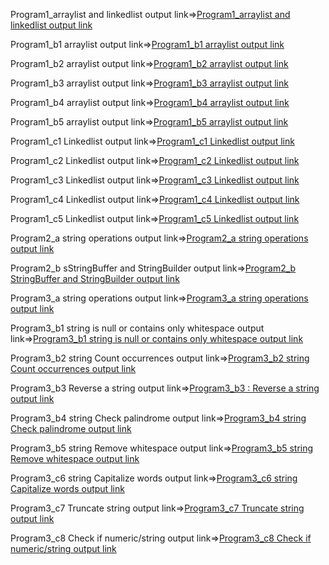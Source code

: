 Program1_arraylist and linkedlist output link=>[Program1_arraylist and linkedlist output link](https://github.com/poojaK853/JavaPrograms/blob/main/p1.png)

Program1_b1 arraylist output link=>[Program1_b1 arraylist output link](https://github.com/poojaK853/JavaPrograms/blob/main/p1_b1.png)

Program1_b2 arraylist output link=>[Program1_b2 arraylist output link](https://github.com/poojaK853/JavaPrograms/blob/main/p1_b2.png)

Program1_b3 arraylist output link=>[Program1_b3 arraylist output link](https://github.com/poojaK853/JavaPrograms/blob/main/p1_b3.png)

Program1_b4 arraylist output link=>[Program1_b4 arraylist output link](https://github.com/poojaK853/JavaPrograms/blob/main/p1_b4.png)

Program1_b5 arraylist output link=>[Program1_b5 arraylist output link](https://github.com/poojaK853/JavaPrograms/blob/main/p1_b5.png)

Program1_c1 Linkedlist output link=>[Program1_c1 Linkedlist  output link](https://github.com/poojaK853/JavaPrograms/blob/main/p1_c1.png)

Program1_c2 Linkedlist output link=>[Program1_c2 Linkedlist  output link](https://github.com/poojaK853/JavaPrograms/blob/main/p1_c2.png)

Program1_c3 Linkedlist output link=>[Program1_c3 Linkedlist  output link](https://github.com/poojaK853/JavaPrograms/blob/main/p1_c3.png)

Program1_c4 Linkedlist output link=>[Program1_c4 Linkedlist  output link](https://github.com/poojaK853/JavaPrograms/blob/main/p1_c4.png)

Program1_c5 Linkedlist output link=>[Program1_c5 Linkedlist  output link](https://github.com/poojaK853/JavaPrograms/blob/main/p1_c5.png)

Program2_a string operations output link=>[Program2_a string operations output link](https://github.com/poojaK853/JavaPrograms/blob/main/p2_a.png)

Program2_b sStringBuffer and StringBuilder output link=>[Program2_b StringBuffer and StringBuilder output link](https://github.com/poojaK853/JavaPrograms/blob/main/p2_b.png)

Program3_a string operations output link=>[Program3_a string operations output link](https://github.com/poojaK853/JavaPrograms/blob/main/p3_a.png)

Program3_b1 string is null or contains only whitespace output link=>[Program3_b1 string is null or contains only whitespace output link](https://github.com/poojaK853/JavaPrograms/blob/main/p3_b1.png)

Program3_b2 string Count occurrences output link=>[Program3_b2 string Count occurrences output link](https://github.com/poojaK853/JavaPrograms/blob/main/p3_b2.png)

Program3_b3 Reverse a string output link=>[Program3_b3 : Reverse a string output link](https://github.com/poojaK853/JavaPrograms/blob/main/p3_b3.png)

Program3_b4 string Check palindrome output link=>[Program3_b4 string Check palindrome output link](https://github.com/poojaK853/JavaPrograms/blob/main/p3_b4.png)

Program3_b5 string  Remove whitespace output link=>[Program3_b5 string Remove whitespace output link](https://github.com/poojaK853/JavaPrograms/blob/main/p3_b5.png)

Program3_c6 string Capitalize words output link=>[Program3_c6 string Capitalize words output link](https://github.com/poojaK853/JavaPrograms/blob/main/p3_c6.png)

Program3_c7 Truncate string output link=>[Program3_c7 Truncate string output link](https://github.com/poojaK853/JavaPrograms/blob/main/p3_c7.png)

Program3_c8  Check if numeric/string output link=>[Program3_c8 Check if numeric/string output link](https://github.com/poojaK853/JavaPrograms/blob/main/p3_c8.png)




